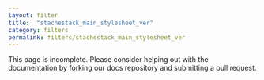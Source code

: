 ```yaml
---
layout: filter
title:  "stachestack_main_stylesheet_ver"
category: filters
permalink: filters/stachestack_main_stylesheet_ver
---
```


This page is incomplete. Please consider helping out with the documentation by forking our docs repository and submitting a pull request.